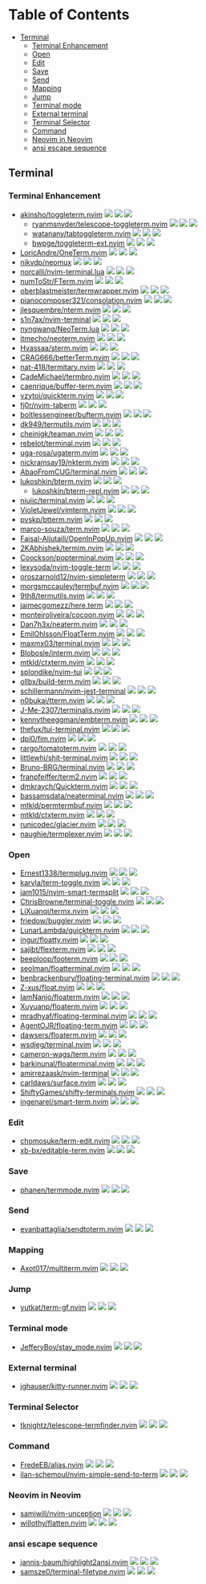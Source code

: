 # Table of Contents

<!-- toc -->

- [Terminal](#terminal)
  * [Terminal Enhancement](#terminal-enhancement)
  * [Open](#open)
  * [Edit](#edit)
  * [Save](#save)
  * [Send](#send)
  * [Mapping](#mapping)
  * [Jump](#jump)
  * [Terminal mode](#terminal-mode)
  * [External terminal](#external-terminal)
  * [Terminal Selector](#terminal-selector)
  * [Command](#command)
  * [Neovim in Neovim](#neovim-in-neovim)
  * [ansi escape sequence](#ansi-escape-sequence)

<!-- tocstop -->

## Terminal

### Terminal Enhancement

- [akinsho/toggleterm.nvim](https://github.com/akinsho/toggleterm.nvim) ![](https://img.shields.io/github/stars/akinsho/toggleterm.nvim) ![](https://img.shields.io/github/last-commit/akinsho/toggleterm.nvim) ![](https://img.shields.io/github/commit-activity/y/akinsho/toggleterm.nvim)
  - [ryanmsnyder/telescope-toggleterm.nvim](https://github.com/ryanmsnyder/telescope-toggleterm.nvim) ![](https://img.shields.io/github/stars/ryanmsnyder/telescope-toggleterm.nvim) ![](https://img.shields.io/github/last-commit/ryanmsnyder/telescope-toggleterm.nvim) ![](https://img.shields.io/github/commit-activity/y/ryanmsnyder/telescope-toggleterm.nvim)
  - [watanany/tabtoggleterm.nvim](https://github.com/watanany/tabtoggleterm.nvim) ![](https://img.shields.io/github/stars/watanany/tabtoggleterm.nvim) ![](https://img.shields.io/github/last-commit/watanany/tabtoggleterm.nvim) ![](https://img.shields.io/github/commit-activity/y/watanany/tabtoggleterm.nvim)
  - [bwpge/toggleterm-ext.nvim](https://github.com/bwpge/toggleterm-ext.nvim) ![](https://img.shields.io/github/stars/bwpge/toggleterm-ext.nvim) ![](https://img.shields.io/github/last-commit/bwpge/toggleterm-ext.nvim) ![](https://img.shields.io/github/commit-activity/y/bwpge/toggleterm-ext.nvim)
- [LoricAndre/OneTerm.nvim](https://github.com/LoricAndre/OneTerm.nvim) ![](https://img.shields.io/github/stars/LoricAndre/OneTerm.nvim) ![](https://img.shields.io/github/last-commit/LoricAndre/OneTerm.nvim) ![](https://img.shields.io/github/commit-activity/y/LoricAndre/OneTerm.nvim)
- [nikvdp/neomux](https://github.com/nikvdp/neomux) ![](https://img.shields.io/github/stars/nikvdp/neomux) ![](https://img.shields.io/github/last-commit/nikvdp/neomux) ![](https://img.shields.io/github/commit-activity/y/nikvdp/neomux)
- [norcalli/nvim-terminal.lua](https://github.com/norcalli/nvim-terminal.lua) ![](https://img.shields.io/github/stars/norcalli/nvim-terminal.lua) ![](https://img.shields.io/github/last-commit/norcalli/nvim-terminal.lua) ![](https://img.shields.io/github/commit-activity/y/norcalli/nvim-terminal.lua)
- [numToStr/FTerm.nvim](https://github.com/numToStr/FTerm.nvim) ![](https://img.shields.io/github/stars/numToStr/FTerm.nvim) ![](https://img.shields.io/github/last-commit/numToStr/FTerm.nvim) ![](https://img.shields.io/github/commit-activity/y/numToStr/FTerm.nvim)
- [oberblastmeister/termwrapper.nvim](https://github.com/oberblastmeister/termwrapper.nvim) ![](https://img.shields.io/github/stars/oberblastmeister/termwrapper.nvim) ![](https://img.shields.io/github/last-commit/oberblastmeister/termwrapper.nvim) ![](https://img.shields.io/github/commit-activity/y/oberblastmeister/termwrapper.nvim)
- [pianocomposer321/consolation.nvim](https://github.com/pianocomposer321/consolation.nvim) ![](https://img.shields.io/github/stars/pianocomposer321/consolation.nvim) ![](https://img.shields.io/github/last-commit/pianocomposer321/consolation.nvim) ![](https://img.shields.io/github/commit-activity/y/pianocomposer321/consolation.nvim)
- [jlesquembre/nterm.nvim](https://github.com/jlesquembre/nterm.nvim) ![](https://img.shields.io/github/stars/jlesquembre/nterm.nvim) ![](https://img.shields.io/github/last-commit/jlesquembre/nterm.nvim) ![](https://img.shields.io/github/commit-activity/y/jlesquembre/nterm.nvim)
- [s1n7ax/nvim-terminal](https://github.com/s1n7ax/nvim-terminal) ![](https://img.shields.io/github/stars/s1n7ax/nvim-terminal) ![](https://img.shields.io/github/last-commit/s1n7ax/nvim-terminal) ![](https://img.shields.io/github/commit-activity/y/s1n7ax/nvim-terminal)
- [nyngwang/NeoTerm.lua](https://github.com/nyngwang/NeoTerm.lua) ![](https://img.shields.io/github/stars/nyngwang/NeoTerm.lua) ![](https://img.shields.io/github/last-commit/nyngwang/NeoTerm.lua) ![](https://img.shields.io/github/commit-activity/y/nyngwang/NeoTerm.lua)
- [itmecho/neoterm.nvim](https://github.com/itmecho/neoterm.nvim) ![](https://img.shields.io/github/stars/itmecho/neoterm.nvim) ![](https://img.shields.io/github/last-commit/itmecho/neoterm.nvim) ![](https://img.shields.io/github/commit-activity/y/itmecho/neoterm.nvim)
- [Hvassaa/sterm.nvim](https://github.com/Hvassaa/sterm.nvim) ![](https://img.shields.io/github/stars/Hvassaa/sterm.nvim) ![](https://img.shields.io/github/last-commit/Hvassaa/sterm.nvim) ![](https://img.shields.io/github/commit-activity/y/Hvassaa/sterm.nvim)
- [CRAG666/betterTerm.nvim](https://github.com/CRAG666/betterTerm.nvim) ![](https://img.shields.io/github/stars/CRAG666/betterTerm.nvim) ![](https://img.shields.io/github/last-commit/CRAG666/betterTerm.nvim) ![](https://img.shields.io/github/commit-activity/y/CRAG666/betterTerm.nvim)
- [nat-418/termitary.nvim](https://github.com/nat-418/termitary.nvim) ![](https://img.shields.io/github/stars/nat-418/termitary.nvim) ![](https://img.shields.io/github/last-commit/nat-418/termitary.nvim) ![](https://img.shields.io/github/commit-activity/y/nat-418/termitary.nvim)
- [CadeMichael/termbro.nvim](https://github.com/CadeMichael/termbro.nvim) ![](https://img.shields.io/github/stars/CadeMichael/termbro.nvim) ![](https://img.shields.io/github/last-commit/CadeMichael/termbro.nvim) ![](https://img.shields.io/github/commit-activity/y/CadeMichael/termbro.nvim)
- [caenrique/buffer-term.nvim](https://github.com/caenrique/buffer-term.nvim) ![](https://img.shields.io/github/stars/caenrique/buffer-term.nvim) ![](https://img.shields.io/github/last-commit/caenrique/buffer-term.nvim) ![](https://img.shields.io/github/commit-activity/y/caenrique/buffer-term.nvim)
- [vzytoi/quickterm.nvim](https://github.com/vzytoi/quickterm.nvim) ![](https://img.shields.io/github/stars/vzytoi/quickterm.nvim) ![](https://img.shields.io/github/last-commit/vzytoi/quickterm.nvim) ![](https://img.shields.io/github/commit-activity/y/vzytoi/quickterm.nvim)
- [fj0r/nvim-taberm](https://github.com/fj0r/nvim-taberm) ![](https://img.shields.io/github/stars/fj0r/nvim-taberm) ![](https://img.shields.io/github/last-commit/fj0r/nvim-taberm) ![](https://img.shields.io/github/commit-activity/y/fj0r/nvim-taberm)
- [boltlessengineer/bufterm.nvim](https://github.com/boltlessengineer/bufterm.nvim) ![](https://img.shields.io/github/stars/boltlessengineer/bufterm.nvim) ![](https://img.shields.io/github/last-commit/boltlessengineer/bufterm.nvim) ![](https://img.shields.io/github/commit-activity/y/boltlessengineer/bufterm.nvim)
- [dk949/termutils.nvim](https://github.com/dk949/termutils.nvim) ![](https://img.shields.io/github/stars/dk949/termutils.nvim) ![](https://img.shields.io/github/last-commit/dk949/termutils.nvim) ![](https://img.shields.io/github/commit-activity/y/dk949/termutils.nvim)
- [cheinigk/teaman.nvim](https://github.com/cheinigk/teaman.nvim) ![](https://img.shields.io/github/stars/cheinigk/teaman.nvim) ![](https://img.shields.io/github/last-commit/cheinigk/teaman.nvim) ![](https://img.shields.io/github/commit-activity/y/cheinigk/teaman.nvim)
- [rebelot/terminal.nvim](https://github.com/rebelot/terminal.nvim) ![](https://img.shields.io/github/stars/rebelot/terminal.nvim) ![](https://img.shields.io/github/last-commit/rebelot/terminal.nvim) ![](https://img.shields.io/github/commit-activity/y/rebelot/terminal.nvim)
- [uga-rosa/ugaterm.nvim](https://github.com/uga-rosa/ugaterm.nvim) ![](https://img.shields.io/github/stars/uga-rosa/ugaterm.nvim) ![](https://img.shields.io/github/last-commit/uga-rosa/ugaterm.nvim) ![](https://img.shields.io/github/commit-activity/y/uga-rosa/ugaterm.nvim)
- [nickramsay19/nkterm.nvim](https://github.com/nickramsay19/nkterm.nvim) ![](https://img.shields.io/github/stars/nickramsay19/nkterm.nvim) ![](https://img.shields.io/github/last-commit/nickramsay19/nkterm.nvim) ![](https://img.shields.io/github/commit-activity/y/nickramsay19/nkterm.nvim)
- [AbaoFromCUG/terminal.nvim](https://github.com/AbaoFromCUG/terminal.nvim) ![](https://img.shields.io/github/stars/AbaoFromCUG/terminal.nvim) ![](https://img.shields.io/github/last-commit/AbaoFromCUG/terminal.nvim) ![](https://img.shields.io/github/commit-activity/y/AbaoFromCUG/terminal.nvim)
- [lukoshkin/bterm.nvim](https://github.com/lukoshkin/bterm.nvim) ![](https://img.shields.io/github/stars/lukoshkin/bterm.nvim) ![](https://img.shields.io/github/last-commit/lukoshkin/bterm.nvim) ![](https://img.shields.io/github/commit-activity/y/lukoshkin/bterm.nvim)
  - [lukoshkin/bterm-repl.nvim](https://github.com/lukoshkin/bterm-repl.nvim) ![](https://img.shields.io/github/stars/lukoshkin/bterm-repl.nvim) ![](https://img.shields.io/github/last-commit/lukoshkin/bterm-repl.nvim) ![](https://img.shields.io/github/commit-activity/y/lukoshkin/bterm-repl.nvim)
- [niuiic/terminal.nvim](https://github.com/niuiic/terminal.nvim) ![](https://img.shields.io/github/stars/niuiic/terminal.nvim) ![](https://img.shields.io/github/last-commit/niuiic/terminal.nvim) ![](https://img.shields.io/github/commit-activity/y/niuiic/terminal.nvim)
- [VioletJewel/vimterm.nvim](https://github.com/VioletJewel/vimterm.nvim) ![](https://img.shields.io/github/stars/VioletJewel/vimterm.nvim) ![](https://img.shields.io/github/last-commit/VioletJewel/vimterm.nvim) ![](https://img.shields.io/github/commit-activity/y/VioletJewel/vimterm.nvim)
- [pvskp/btterm.nvim](https://github.com/pvskp/btterm.nvim) ![](https://img.shields.io/github/stars/pvskp/btterm.nvim) ![](https://img.shields.io/github/last-commit/pvskp/btterm.nvim) ![](https://img.shields.io/github/commit-activity/y/pvskp/btterm.nvim)
- [marco-souza/term.nvim](https://github.com/marco-souza/term.nvim) ![](https://img.shields.io/github/stars/marco-souza/term.nvim) ![](https://img.shields.io/github/last-commit/marco-souza/term.nvim) ![](https://img.shields.io/github/commit-activity/y/marco-souza/term.nvim)
- [Faisal-Aljutaili/OpenInPopUp.nvim](https://github.com/Faisal-Aljutaili/OpenInPopUp.nvim) ![](https://img.shields.io/github/stars/Faisal-Aljutaili/OpenInPopUp.nvim) ![](https://img.shields.io/github/last-commit/Faisal-Aljutaili/OpenInPopUp.nvim) ![](https://img.shields.io/github/commit-activity/y/Faisal-Aljutaili/OpenInPopUp.nvim)
- [2KAbhishek/termim.nvim](https://github.com/2KAbhishek/termim.nvim) ![](https://img.shields.io/github/stars/2KAbhishek/termim.nvim) ![](https://img.shields.io/github/last-commit/2KAbhishek/termim.nvim) ![](https://img.shields.io/github/commit-activity/y/2KAbhishek/termim.nvim)
- [Coockson/popterminal.nvim](https://github.com/Coockson/popterminal.nvim) ![](https://img.shields.io/github/stars/Coockson/popterminal.nvim) ![](https://img.shields.io/github/last-commit/Coockson/popterminal.nvim) ![](https://img.shields.io/github/commit-activity/y/Coockson/popterminal.nvim)
- [lexysoda/nvim-toggle-term](https://github.com/lexysoda/nvim-toggle-term) ![](https://img.shields.io/github/stars/lexysoda/nvim-toggle-term) ![](https://img.shields.io/github/last-commit/lexysoda/nvim-toggle-term) ![](https://img.shields.io/github/commit-activity/y/lexysoda/nvim-toggle-term)
- [oroszarnold12/nvim-simpleterm](https://github.com/oroszarnold12/nvim-simpleterm) ![](https://img.shields.io/github/stars/oroszarnold12/nvim-simpleterm) ![](https://img.shields.io/github/last-commit/oroszarnold12/nvim-simpleterm) ![](https://img.shields.io/github/commit-activity/y/oroszarnold12/nvim-simpleterm)
- [morgsmccauley/termbuf.nvim](https://github.com/morgsmccauley/termbuf.nvim) ![](https://img.shields.io/github/stars/morgsmccauley/termbuf.nvim) ![](https://img.shields.io/github/last-commit/morgsmccauley/termbuf.nvim) ![](https://img.shields.io/github/commit-activity/y/morgsmccauley/termbuf.nvim)
- [9th8/termutils.nvim](https://github.com/9th8/termutils.nvim) ![](https://img.shields.io/github/stars/9th8/termutils.nvim) ![](https://img.shields.io/github/last-commit/9th8/termutils.nvim) ![](https://img.shields.io/github/commit-activity/y/9th8/termutils.nvim)
- [jaimecgomezz/here.term](https://github.com/jaimecgomezz/here.term) ![](https://img.shields.io/github/stars/jaimecgomezz/here.term) ![](https://img.shields.io/github/last-commit/jaimecgomezz/here.term) ![](https://img.shields.io/github/commit-activity/y/jaimecgomezz/here.term)
- [monteiroliveira/cocoon.nvim](https://github.com/monteiroliveira/cocoon.nvim) ![](https://img.shields.io/github/stars/monteiroliveira/cocoon.nvim) ![](https://img.shields.io/github/last-commit/monteiroliveira/cocoon.nvim) ![](https://img.shields.io/github/commit-activity/y/monteiroliveira/cocoon.nvim)
- [Dan7h3x/neaterm.nvim](https://github.com/Dan7h3x/neaterm.nvim) ![](https://img.shields.io/github/stars/Dan7h3x/neaterm.nvim) ![](https://img.shields.io/github/last-commit/Dan7h3x/neaterm.nvim) ![](https://img.shields.io/github/commit-activity/y/Dan7h3x/neaterm.nvim)
- [EmilOhlsson/FloatTerm.nvim](https://github.com/EmilOhlsson/FloatTerm.nvim) ![](https://img.shields.io/github/stars/EmilOhlsson/FloatTerm.nvim) ![](https://img.shields.io/github/last-commit/EmilOhlsson/FloatTerm.nvim) ![](https://img.shields.io/github/commit-activity/y/EmilOhlsson/FloatTerm.nvim)
- [maxmx03/terminal.nvim](https://github.com/maxmx03/terminal.nvim) ![](https://img.shields.io/github/stars/maxmx03/terminal.nvim) ![](https://img.shields.io/github/last-commit/maxmx03/terminal.nvim) ![](https://img.shields.io/github/commit-activity/y/maxmx03/terminal.nvim)
- [Blobosle/interm.nvim](https://github.com/Blobosle/interm.nvim) ![](https://img.shields.io/github/stars/Blobosle/interm.nvim) ![](https://img.shields.io/github/last-commit/Blobosle/interm.nvim) ![](https://img.shields.io/github/commit-activity/y/Blobosle/interm.nvim)
- [mtkld/ctxterm.nvim](https://github.com/mtkld/ctxterm.nvim) ![](https://img.shields.io/github/stars/mtkld/ctxterm.nvim) ![](https://img.shields.io/github/last-commit/mtkld/ctxterm.nvim) ![](https://img.shields.io/github/commit-activity/y/mtkld/ctxterm.nvim)
- [splondike/nvim-tui](https://github.com/splondike/nvim-tui) ![](https://img.shields.io/github/stars/splondike/nvim-tui) ![](https://img.shields.io/github/last-commit/splondike/nvim-tui) ![](https://img.shields.io/github/commit-activity/y/splondike/nvim-tui)
- [ollbx/build-term.nvim](https://github.com/ollbx/build-term.nvim) ![](https://img.shields.io/github/stars/ollbx/build-term.nvim) ![](https://img.shields.io/github/last-commit/ollbx/build-term.nvim) ![](https://img.shields.io/github/commit-activity/y/ollbx/build-term.nvim)
- [schillermann/nvim-jest-terminal](https://github.com/schillermann/nvim-jest-terminal) ![](https://img.shields.io/github/stars/schillermann/nvim-jest-terminal) ![](https://img.shields.io/github/last-commit/schillermann/nvim-jest-terminal) ![](https://img.shields.io/github/commit-activity/y/schillermann/nvim-jest-terminal)
- [n0bukai/tterm.nvim](https://github.com/n0bukai/tterm.nvim) ![](https://img.shields.io/github/stars/n0bukai/tterm.nvim) ![](https://img.shields.io/github/last-commit/n0bukai/tterm.nvim) ![](https://img.shields.io/github/commit-activity/y/n0bukai/tterm.nvim)
- [J-Me-2307/terminalis.nvim](https://github.com/J-Me-2307/terminalis.nvim) ![](https://img.shields.io/github/stars/J-Me-2307/terminalis.nvim) ![](https://img.shields.io/github/last-commit/J-Me-2307/terminalis.nvim) ![](https://img.shields.io/github/commit-activity/y/J-Me-2307/terminalis.nvim)
- [kennytheeggman/embterm.nvim](https://github.com/kennytheeggman/embterm.nvim) ![](https://img.shields.io/github/stars/kennytheeggman/embterm.nvim) ![](https://img.shields.io/github/last-commit/kennytheeggman/embterm.nvim) ![](https://img.shields.io/github/commit-activity/y/kennytheeggman/embterm.nvim)
- [thefux/tui-terminal.nvim](https://github.com/thefux/tui-terminal.nvim) ![](https://img.shields.io/github/stars/thefux/tui-terminal.nvim) ![](https://img.shields.io/github/last-commit/thefux/tui-terminal.nvim) ![](https://img.shields.io/github/commit-activity/y/thefux/tui-terminal.nvim)
- [dpi0/fim.nvim](https://github.com/dpi0/fim.nvim) ![](https://img.shields.io/github/stars/dpi0/fim.nvim) ![](https://img.shields.io/github/last-commit/dpi0/fim.nvim) ![](https://img.shields.io/github/commit-activity/y/dpi0/fim.nvim)
- [rargo/tomatoterm.nvim](https://github.com/rargo/tomatoterm.nvim) ![](https://img.shields.io/github/stars/rargo/tomatoterm.nvim) ![](https://img.shields.io/github/last-commit/rargo/tomatoterm.nvim) ![](https://img.shields.io/github/commit-activity/y/rargo/tomatoterm.nvim)
- [littlewhi/shit-terminal.nvim](https://github.com/littlewhi/shit-terminal.nvim) ![](https://img.shields.io/github/stars/littlewhi/shit-terminal.nvim) ![](https://img.shields.io/github/last-commit/littlewhi/shit-terminal.nvim) ![](https://img.shields.io/github/commit-activity/y/littlewhi/shit-terminal.nvim)
- [Bruno-BRG/terminal.nvim](https://github.com/Bruno-BRG/terminal.nvim) ![](https://img.shields.io/github/stars/Bruno-BRG/terminal.nvim) ![](https://img.shields.io/github/last-commit/Bruno-BRG/terminal.nvim) ![](https://img.shields.io/github/commit-activity/y/Bruno-BRG/terminal.nvim)
- [franpfeiffer/term2.nvim](https://github.com/franpfeiffer/term2.nvim) ![](https://img.shields.io/github/stars/franpfeiffer/term2.nvim) ![](https://img.shields.io/github/last-commit/franpfeiffer/term2.nvim) ![](https://img.shields.io/github/commit-activity/y/franpfeiffer/term2.nvim)
- [dmkraych/Quickterm.nvim](https://github.com/dmkraych/Quickterm.nvim) ![](https://img.shields.io/github/stars/dmkraych/Quickterm.nvim) ![](https://img.shields.io/github/last-commit/dmkraych/Quickterm.nvim) ![](https://img.shields.io/github/commit-activity/y/dmkraych/Quickterm.nvim)
- [bassamsdata/neaterminal.nvim](https://github.com/bassamsdata/neaterminal.nvim) ![](https://img.shields.io/github/stars/bassamsdata/neaterminal.nvim) ![](https://img.shields.io/github/last-commit/bassamsdata/neaterminal.nvim) ![](https://img.shields.io/github/commit-activity/y/bassamsdata/neaterminal.nvim)
- [mtkld/permtermbuf.nvim](https://github.com/mtkld/permtermbuf.nvim) ![](https://img.shields.io/github/stars/mtkld/permtermbuf.nvim) ![](https://img.shields.io/github/last-commit/mtkld/permtermbuf.nvim) ![](https://img.shields.io/github/commit-activity/y/mtkld/permtermbuf.nvim)
- [mtkld/ctxterm.nvim](https://github.com/mtkld/ctxterm.nvim) ![](https://img.shields.io/github/stars/mtkld/ctxterm.nvim) ![](https://img.shields.io/github/last-commit/mtkld/ctxterm.nvim) ![](https://img.shields.io/github/commit-activity/y/mtkld/ctxterm.nvim)
- [runicodec/glacier.nvim](https://github.com/runicodec/glacier.nvim) ![](https://img.shields.io/github/stars/runicodec/glacier.nvim) ![](https://img.shields.io/github/last-commit/runicodec/glacier.nvim) ![](https://img.shields.io/github/commit-activity/y/runicodec/glacier.nvim)
- [naughie/termplexer.nvim](https://github.com/naughie/termplexer.nvim) ![](https://img.shields.io/github/stars/naughie/termplexer.nvim) ![](https://img.shields.io/github/last-commit/naughie/termplexer.nvim) ![](https://img.shields.io/github/commit-activity/y/naughie/termplexer.nvim)

### Open

- [Ernest1338/termplug.nvim](https://github.com/Ernest1338/termplug.nvim) ![](https://img.shields.io/github/stars/Ernest1338/termplug.nvim) ![](https://img.shields.io/github/last-commit/Ernest1338/termplug.nvim) ![](https://img.shields.io/github/commit-activity/y/Ernest1338/termplug.nvim)
- [karvla/term-toggle.nvim](https://github.com/karvla/term-toggle.nvim) ![](https://img.shields.io/github/stars/karvla/term-toggle.nvim) ![](https://img.shields.io/github/last-commit/karvla/term-toggle.nvim) ![](https://img.shields.io/github/commit-activity/y/karvla/term-toggle.nvim)
- [jam1015/nvim-smart-termsplit](https://github.com/jam1015/nvim-smart-termsplit) ![](https://img.shields.io/github/stars/jam1015/nvim-smart-termsplit) ![](https://img.shields.io/github/last-commit/jam1015/nvim-smart-termsplit) ![](https://img.shields.io/github/commit-activity/y/jam1015/nvim-smart-termsplit)
- [ChrisBrowne/terminal-toggle.nvim](https://github.com/ChrisBrowne/terminal-toggle.nvim) ![](https://img.shields.io/github/stars/ChrisBrowne/terminal-toggle.nvim) ![](https://img.shields.io/github/last-commit/ChrisBrowne/terminal-toggle.nvim) ![](https://img.shields.io/github/commit-activity/y/ChrisBrowne/terminal-toggle.nvim)
- [LiXuanqi/termx.nvim](https://github.com/LiXuanqi/termx.nvim) ![](https://img.shields.io/github/stars/LiXuanqi/termx.nvim) ![](https://img.shields.io/github/last-commit/LiXuanqi/termx.nvim) ![](https://img.shields.io/github/commit-activity/y/LiXuanqi/termx.nvim)
- [friedow/buggler.nvim](https://github.com/friedow/buggler.nvim) ![](https://img.shields.io/github/stars/friedow/buggler.nvim) ![](https://img.shields.io/github/last-commit/friedow/buggler.nvim) ![](https://img.shields.io/github/commit-activity/y/friedow/buggler.nvim)
- [LunarLambda/quickterm.nvim](https://github.com/LunarLambda/quickterm.nvim) ![](https://img.shields.io/github/stars/LunarLambda/quickterm.nvim) ![](https://img.shields.io/github/last-commit/LunarLambda/quickterm.nvim) ![](https://img.shields.io/github/commit-activity/y/LunarLambda/quickterm.nvim)
- [ingur/floatty.nvim](https://github.com/ingur/floatty.nvim) ![](https://img.shields.io/github/stars/ingur/floatty.nvim) ![](https://img.shields.io/github/last-commit/ingur/floatty.nvim) ![](https://img.shields.io/github/commit-activity/y/ingur/floatty.nvim)
- [sajibt/flexterm.nvim](https://github.com/sajibt/flexterm.nvim) ![](https://img.shields.io/github/stars/sajibt/flexterm.nvim) ![](https://img.shields.io/github/last-commit/sajibt/flexterm.nvim) ![](https://img.shields.io/github/commit-activity/y/sajibt/flexterm.nvim)
- [beeploop/footerm.nvim](https://github.com/beeploop/footerm.nvim) ![](https://img.shields.io/github/stars/beeploop/footerm.nvim) ![](https://img.shields.io/github/last-commit/beeploop/footerm.nvim) ![](https://img.shields.io/github/commit-activity/y/beeploop/footerm.nvim)
- [seolman/floatterminal.nvim](https://github.com/seolman/floatterminal.nvim) ![](https://img.shields.io/github/stars/seolman/floatterminal.nvim) ![](https://img.shields.io/github/last-commit/seolman/floatterminal.nvim) ![](https://img.shields.io/github/commit-activity/y/seolman/floatterminal.nvim)
- [benbrackenbury/floating-terminal.nvim](https://github.com/benbrackenbury/floating-terminal.nvim) ![](https://img.shields.io/github/stars/benbrackenbury/floating-terminal.nvim) ![](https://img.shields.io/github/last-commit/benbrackenbury/floating-terminal.nvim) ![](https://img.shields.io/github/commit-activity/y/benbrackenbury/floating-terminal.nvim)
- [Z-xus/float.nvim](https://github.com/Z-xus/float.nvim) ![](https://img.shields.io/github/stars/Z-xus/float.nvim) ![](https://img.shields.io/github/last-commit/Z-xus/float.nvim) ![](https://img.shields.io/github/commit-activity/y/Z-xus/float.nvim)
- [IamNanjo/floaterm.nvim](https://github.com/IamNanjo/floaterm.nvim) ![](https://img.shields.io/github/stars/IamNanjo/floaterm.nvim) ![](https://img.shields.io/github/last-commit/IamNanjo/floaterm.nvim) ![](https://img.shields.io/github/commit-activity/y/IamNanjo/floaterm.nvim)
- [Xuyuanp/floaterm.nvim](https://github.com/Xuyuanp/floaterm.nvim) ![](https://img.shields.io/github/stars/Xuyuanp/floaterm.nvim) ![](https://img.shields.io/github/last-commit/Xuyuanp/floaterm.nvim) ![](https://img.shields.io/github/commit-activity/y/Xuyuanp/floaterm.nvim)
- [mradhyaf/floating-terminal.nvim](https://github.com/mradhyaf/floating-terminal.nvim) ![](https://img.shields.io/github/stars/mradhyaf/floating-terminal.nvim) ![](https://img.shields.io/github/last-commit/mradhyaf/floating-terminal.nvim) ![](https://img.shields.io/github/commit-activity/y/mradhyaf/floating-terminal.nvim)
- [AgentOJR/floating-term.nvim](https://github.com/AgentOJR/floating-term.nvim) ![](https://img.shields.io/github/stars/AgentOJR/floating-term.nvim) ![](https://img.shields.io/github/last-commit/AgentOJR/floating-term.nvim) ![](https://img.shields.io/github/commit-activity/y/AgentOJR/floating-term.nvim)
- [dawsers/floaterm.nvim](https://github.com/dawsers/floaterm.nvim) ![](https://img.shields.io/github/stars/dawsers/floaterm.nvim) ![](https://img.shields.io/github/last-commit/dawsers/floaterm.nvim) ![](https://img.shields.io/github/commit-activity/y/dawsers/floaterm.nvim)
- [wsdjeg/terminal.nvim](https://github.com/wsdjeg/terminal.nvim) ![](https://img.shields.io/github/stars/wsdjeg/terminal.nvim) ![](https://img.shields.io/github/last-commit/wsdjeg/terminal.nvim) ![](https://img.shields.io/github/commit-activity/y/wsdjeg/terminal.nvim)
- [cameron-wags/term.nvim](https://github.com/cameron-wags/term.nvim) ![](https://img.shields.io/github/stars/cameron-wags/term.nvim) ![](https://img.shields.io/github/last-commit/cameron-wags/term.nvim) ![](https://img.shields.io/github/commit-activity/y/cameron-wags/term.nvim)
- [barkinunal/floaterminal.nvim](https://github.com/barkinunal/floaterminal.nvim) ![](https://img.shields.io/github/stars/barkinunal/floaterminal.nvim) ![](https://img.shields.io/github/last-commit/barkinunal/floaterminal.nvim) ![](https://img.shields.io/github/commit-activity/y/barkinunal/floaterminal.nvim)
- [amirrezaask/nvim-terminal](https://github.com/amirrezaask/nvim-terminal) ![](https://img.shields.io/github/stars/amirrezaask/nvim-terminal) ![](https://img.shields.io/github/last-commit/amirrezaask/nvim-terminal) ![](https://img.shields.io/github/commit-activity/y/amirrezaask/nvim-terminal)
- [carldaws/surface.nvim](https://github.com/carldaws/surface.nvim) ![](https://img.shields.io/github/stars/carldaws/surface.nvim) ![](https://img.shields.io/github/last-commit/carldaws/surface.nvim) ![](https://img.shields.io/github/commit-activity/y/carldaws/surface.nvim)
- [ShiftyGames/shifty-terminals.nvim](https://github.com/ShiftyGames/shifty-terminals.nvim) ![](https://img.shields.io/github/stars/ShiftyGames/shifty-terminals.nvim) ![](https://img.shields.io/github/last-commit/ShiftyGames/shifty-terminals.nvim) ![](https://img.shields.io/github/commit-activity/y/ShiftyGames/shifty-terminals.nvim)
- [ingenarel/smart-term.nvim](https://github.com/ingenarel/smart-term.nvim) ![](https://img.shields.io/github/stars/ingenarel/smart-term.nvim) ![](https://img.shields.io/github/last-commit/ingenarel/smart-term.nvim) ![](https://img.shields.io/github/commit-activity/y/ingenarel/smart-term.nvim)

### Edit

- [chomosuke/term-edit.nvim](https://github.com/chomosuke/term-edit.nvim) ![](https://img.shields.io/github/stars/chomosuke/term-edit.nvim) ![](https://img.shields.io/github/last-commit/chomosuke/term-edit.nvim) ![](https://img.shields.io/github/commit-activity/y/chomosuke/term-edit.nvim)
- [xb-bx/editable-term.nvim](https://github.com/xb-bx/editable-term.nvim) ![](https://img.shields.io/github/stars/xb-bx/editable-term.nvim) ![](https://img.shields.io/github/last-commit/xb-bx/editable-term.nvim) ![](https://img.shields.io/github/commit-activity/y/xb-bx/editable-term.nvim)

### Save

- [phanen/termmode.nvim](https://github.com/phanen/termmode.nvim) ![](https://img.shields.io/github/stars/phanen/termmode.nvim) ![](https://img.shields.io/github/last-commit/phanen/termmode.nvim) ![](https://img.shields.io/github/commit-activity/y/phanen/termmode.nvim)

### Send

- [evanbattaglia/sendtoterm.nvim](https://github.com/evanbattaglia/sendtoterm.nvim) ![](https://img.shields.io/github/stars/evanbattaglia/sendtoterm.nvim) ![](https://img.shields.io/github/last-commit/evanbattaglia/sendtoterm.nvim) ![](https://img.shields.io/github/commit-activity/y/evanbattaglia/sendtoterm.nvim)

### Mapping

- [Axot017/multiterm.nvim](https://github.com/Axot017/multiterm.nvim) ![](https://img.shields.io/github/stars/Axot017/multiterm.nvim) ![](https://img.shields.io/github/last-commit/Axot017/multiterm.nvim) ![](https://img.shields.io/github/commit-activity/y/Axot017/multiterm.nvim)

### Jump

- [yutkat/term-gf.nvim](https://github.com/yutkat/term-gf.nvim) ![](https://img.shields.io/github/stars/yutkat/term-gf.nvim) ![](https://img.shields.io/github/last-commit/yutkat/term-gf.nvim) ![](https://img.shields.io/github/commit-activity/y/yutkat/term-gf.nvim)

### Terminal mode

- [JefferyBoy/stay_mode.nvim](https://github.com/JefferyBoy/stay_mode.nvim) ![](https://img.shields.io/github/stars/JefferyBoy/stay_mode.nvim) ![](https://img.shields.io/github/last-commit/JefferyBoy/stay_mode.nvim) ![](https://img.shields.io/github/commit-activity/y/JefferyBoy/stay_mode.nvim)

### External terminal

- [jghauser/kitty-runner.nvim](https://github.com/jghauser/kitty-runner.nvim) ![](https://img.shields.io/github/stars/jghauser/kitty-runner.nvim) ![](https://img.shields.io/github/last-commit/jghauser/kitty-runner.nvim) ![](https://img.shields.io/github/commit-activity/y/jghauser/kitty-runner.nvim)

### Terminal Selector

- [tknightz/telescope-termfinder.nvim](https://github.com/tknightz/telescope-termfinder.nvim) ![](https://img.shields.io/github/stars/tknightz/telescope-termfinder.nvim) ![](https://img.shields.io/github/last-commit/tknightz/telescope-termfinder.nvim) ![](https://img.shields.io/github/commit-activity/y/tknightz/telescope-termfinder.nvim)

### Command

- [FredeEB/alias.nvim](https://github.com/FredeEB/alias.nvim) ![](https://img.shields.io/github/stars/FredeEB/alias.nvim) ![](https://img.shields.io/github/last-commit/FredeEB/alias.nvim) ![](https://img.shields.io/github/commit-activity/y/FredeEB/alias.nvim)
- [ilan-schemoul/nvim-simple-send-to-term](https://github.com/ilan-schemoul/nvim-simple-send-to-term) ![](https://img.shields.io/github/stars/ilan-schemoul/nvim-simple-send-to-term) ![](https://img.shields.io/github/last-commit/ilan-schemoul/nvim-simple-send-to-term) ![](https://img.shields.io/github/commit-activity/y/ilan-schemoul/nvim-simple-send-to-term)

### Neovim in Neovim

- [samjwill/nvim-unception](https://github.com/samjwill/nvim-unception) ![](https://img.shields.io/github/stars/samjwill/nvim-unception) ![](https://img.shields.io/github/last-commit/samjwill/nvim-unception) ![](https://img.shields.io/github/commit-activity/y/samjwill/nvim-unception)
- [willothy/flatten.nvim](https://github.com/willothy/flatten.nvim) ![](https://img.shields.io/github/stars/willothy/flatten.nvim) ![](https://img.shields.io/github/last-commit/willothy/flatten.nvim) ![](https://img.shields.io/github/commit-activity/y/willothy/flatten.nvim)

### ansi escape sequence

- [jannis-baum/highlight2ansi.nvim](https://github.com/jannis-baum/highlight2ansi.nvim) ![](https://img.shields.io/github/stars/jannis-baum/highlight2ansi.nvim) ![](https://img.shields.io/github/last-commit/jannis-baum/highlight2ansi.nvim) ![](https://img.shields.io/github/commit-activity/y/jannis-baum/highlight2ansi.nvim)
- [samsze0/terminal-filetype.nvim](https://github.com/samsze0/terminal-filetype.nvim) ![](https://img.shields.io/github/stars/samsze0/terminal-filetype.nvim) ![](https://img.shields.io/github/last-commit/samsze0/terminal-filetype.nvim) ![](https://img.shields.io/github/commit-activity/y/samsze0/terminal-filetype.nvim)
